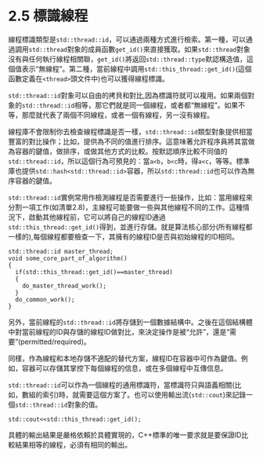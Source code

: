 # 2.5 標識線程

線程標識類型是`std::thread::id`，可以通過兩種方式進行檢索。第一種，可以通過調用`std::thread`對象的成員函數`get_id()`來直接獲取。如果`std::thread`對象沒有與任何執行線程相關聯，`get_id()`將返回`std::thread::type`默認構造值，這個值表示“無線程”。第二種，當前線程中調用`std::this_thread::get_id()`(這個函數定義在`<thread>`頭文件中)也可以獲得線程標識。

`std::thread::id`對象可以自由的拷貝和對比,因為標識符就可以複用。如果兩個對象的`std::thread::id`相等，那它們就是同一個線程，或者都“無線程”。如果不等，那麼就代表了兩個不同線程，或者一個有線程，另一沒有線程。

線程庫不會限制你去檢查線程標識是否一樣，`std::thread::id`類型對象提供相當豐富的對比操作；比如，提供為不同的值進行排序。這意味著允許程序員將其當做為容器的鍵值，做排序，或做其他方式的比較。按默認順序比較不同值的`std::thread::id`，所以這個行為可預見的：當`a<b`，`b<c`時，得`a<c`，等等。標準庫也提供`std::hash<std::thread::id>`容器，所以`std::thread::id`也可以作為無序容器的鍵值。

`std::thread::id`實例常用作檢測線程是否需要進行一些操作，比如：當用線程來分割一項工作(如清單2.8)，主線程可能要做一些與其他線程不同的工作。這種情況下，啟動其他線程前，它可以將自己的線程ID通過`std::this_thread::get_id()`得到，並進行存儲。就是算法核心部分(所有線程都一樣的),每個線程都要檢查一下，其擁有的線程ID是否與初始線程的ID相同。

```
std::thread::id master_thread;
void some_core_part_of_algorithm()
{
  if(std::this_thread::get_id()==master_thread)
  {
    do_master_thread_work();
  }
  do_common_work();
}
```

另外，當前線程的`std::thread::id`將存儲到一個數據結構中。之後在這個結構體中對當前線程的ID與存儲的線程ID做對比，來決定操作是被“允許”，還是“需要”(permitted/required)。

同樣，作為線程和本地存儲不適配的替代方案，線程ID在容器中可作為鍵值。例如，容器可以存儲其掌控下每個線程的信息，或在多個線程中互傳信息。

`std::thread::id`可以作為一個線程的通用標識符，當標識符只與語義相關(比如，數組的索引)時，就需要這個方案了。也可以使用輸出流(`std::cout`)來記錄一個`std::thread::id`對象的值。

```
std::cout<<std::this_thread::get_id();
```

具體的輸出結果是嚴格依賴於具體實現的，C++標準的唯一要求就是要保證ID比較結果相等的線程，必須有相同的輸出。